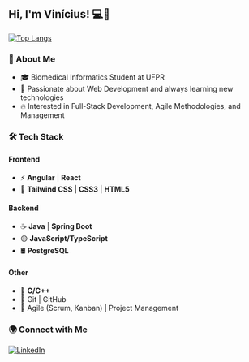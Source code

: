 ## Hi, I'm Vinícius! 💻👋  

[![Top Langs](https://github-readme-stats.vercel.app/api/top-langs/?username=vinimari&layout=compact&theme=dracula)](https://github.com/vinimari/github-readme-stats)  

### 🚀 About Me  
- 🎓 Biomedical Informatics Student at UFPR  
- 🌱 Passionate about Web Development and always learning new technologies  
- 🔥 Interested in Full-Stack Development, Agile Methodologies, and Management  

### 🛠️ Tech Stack  
#### Frontend  
- ⚡ **Angular** | **React**  
- 🎨 **Tailwind CSS** | **CSS3** | **HTML5**  

#### Backend  
- ☕ **Java** | **Spring Boot**  
- 🟡 **JavaScript/TypeScript**  
- 🛢️ **PostgreSQL**  

#### Other  
- 🔹 **C/C++**  
- 📌 Git | GitHub  
- 🚀 Agile (Scrum, Kanban) | Project Management  

### 🌍 Connect with Me  
[![LinkedIn](https://img.shields.io/badge/LinkedIn-0077B5?style=for-the-badge&logo=linkedin&logoColor=white)](https://www.linkedin.com/in/viniciusmarinhoti/)
